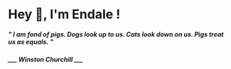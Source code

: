 <h1 title="head"> Hey 👋, I'm Endale !</h1>

**<h5><i>" I am fond of pigs. Dogs look up to us. Cats look down on us. Pigs treat us as equals. "</i></h5>**

*<b>___ Winston Churchill ___</b>*
